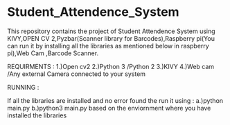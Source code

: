 # Student_Attendence_System
This repository contains the project of Student Attendence System using KIVY,OPEN CV 2,Pyzbar(Scanner library for Barcodes),Raspberry pi(You can run it by installing all the libraries as mentioned below in raspberry pi),Web Cam ,Barcode Scanner.

REQUIRMENTS :
1.)Open cv2 
2.)Python 3 /Python 2
3.)KIVY
4.)Web cam /Any external Camera connected to your system

RUNNING :

If all the libraries are installed and no error found the run it using :
a.)python main.py 
b.)python3 main.py
    based on the enviornment where you have installed the libraries 
  

